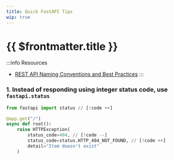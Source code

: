 ```yaml
---
title: Quick FastAPI Tips
wip: true
---
```


# {{ $frontmatter.title }}

:::info Resources

- [REST API Naming Conventions and Best Practices](https://medium.com/@nadinCodeHat/rest-api-naming-conventions-and-best-practices-1c4e781eb6a5)
:::

### 1. Instead of responding using integer status code, use `fastapi.status`

```py
from fastapi import status // [!code ++]

@app.get("/")
async def root():
    raise HTTPException(
        status_code=404, // [!code --]
        status_code=status.HTTP_404_NOT_FOUND, // [!code ++]
        detail="Item doesn't exist"
    )
```
